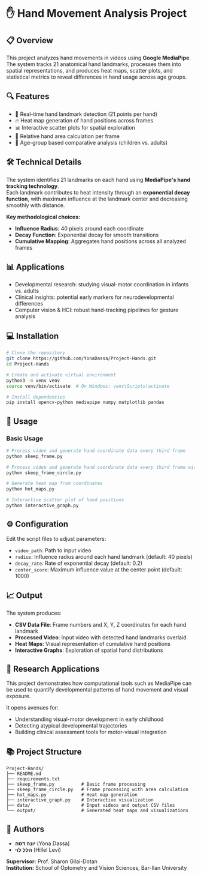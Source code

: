 # ✋ Hand Movement Analysis Project

## 📋 Overview
This project analyzes hand movements in videos using **Google MediaPipe**.  
The system tracks 21 anatomical hand landmarks, processes them into spatial representations, and produces heat maps, scatter plots, and statistical metrics to reveal differences in hand usage across age groups.

## 🔍 Features
- 🎯 Real-time hand landmark detection (21 points per hand)  
- 🔥 Heat map generation of hand positions across frames  
- 📊 Interactive scatter plots for spatial exploration  
- 📏 Relative hand area calculation per frame  
- 🧪 Age-group based comparative analysis (children vs. adults)

## 🛠️ Technical Details
The system identifies 21 landmarks on each hand using **MediaPipe's hand tracking technology**.  
Each landmark contributes to heat intensity through an **exponential decay function**, with maximum influence at the landmark center and decreasing smoothly with distance.

**Key methodological choices:**
- **Influence Radius**: 40 pixels around each coordinate  
- **Decay Function**: Exponential decay for smooth transitions  
- **Cumulative Mapping**: Aggregates hand positions across all analyzed frames

## 📊 Applications
- Developmental research: studying visual-motor coordination in infants vs. adults  
- Clinical insights: potential early markers for neurodevelopmental differences  
- Computer vision & HCI: robust hand-tracking pipelines for gesture analysis

## 💻 Installation

```bash
# Clone the repository
git clone https://github.com/YonaDassa/Project-Hands.git
cd Project-Hands

# Create and activate virtual environment
python3 -m venv venv
source venv/bin/activate  # On Windows: venv\Scripts\activate

# Install dependencies
pip install opencv-python mediapipe numpy matplotlib pandas
```

## 🚀 Usage

### Basic Usage

```bash
# Process video and generate hand coordinate data every third frame
python skeep_frame.py

# Process video and generate hand coordinate data every third frame with area
python skeep_frame_circle.py

# Generate heat map from coordinates
python hot_maps.py

# Interactive scatter plot of hand positions
python interactive_graph.py
```

## ⚙️ Configuration
Edit the script files to adjust parameters:
- `video_path`: Path to input video
- `radius`: Influence radius around each hand landmark (default: 40 pixels)
- `decay_rate`: Rate of exponential decay (default: 0.2)
- `center_score`: Maximum influence value at the center point (default: 1000)

## 📈 Output
The system produces:
- **CSV Data File**: Frame numbers and X, Y, Z coordinates for each hand landmark
- **Processed Video**: Input video with detected hand landmarks overlaid
- **Heat Maps**: Visual representation of cumulative hand positions
- **Interactive Graphs**: Exploration of spatial hand distributions

## 🔬 Research Applications
This project demonstrates how computational tools such as MediaPipe can be used to quantify developmental patterns of hand movement and visual exposure.

It opens avenues for:
- Understanding visual-motor development in early childhood
- Detecting atypical developmental trajectories
- Building clinical assessment tools for motor-visual integration

## 📚 Project Structure
```
Project-Hands/
├── README.md
├── requirements.txt
├── skeep_frame.py          # Basic frame processing
├── skeep_frame_circle.py   # Frame processing with area calculation
├── hot_maps.py             # Heat map generation
├── interactive_graph.py    # Interactive visualization
├── data/                   # Input videos and output CSV files
└── output/                 # Generated heat maps and visualizations
```


## 👥 Authors
- **יונה דסה** (Yona Dassa)
- **הלל לוי** (Hillel Levi)

**Supervisor:** Prof. Sharon Gilai-Dotan  
**Institution:** School of Optometry and Vision Sciences, Bar-Ilan University
